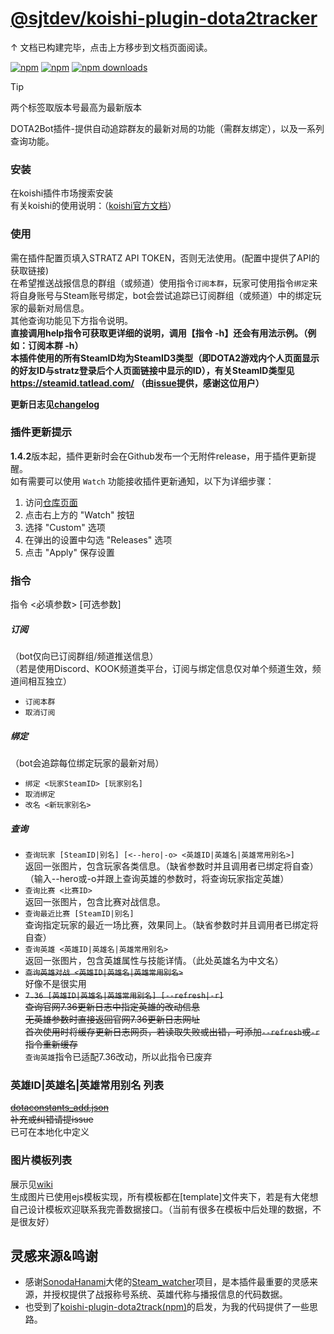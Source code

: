 # [@sjtdev/koishi-plugin-dota2tracker](https://sjtdev.github.io/koishi-plugin-dota2tracker/)
↑ 文档已构建完毕，点击上方移步到文档页面阅读。

[![npm](https://img.shields.io/npm/v/@sjtdev/koishi-plugin-dota2tracker/latest?style=flat-square)](https://www.npmjs.com/package/@sjtdev/koishi-plugin-dota2tracker)
[![npm](https://img.shields.io/npm/v/@sjtdev/koishi-plugin-dota2tracker/next?style=flat-square)](https://www.npmjs.com/package/@sjtdev/koishi-plugin-dota2tracker)
[![npm downloads](https://img.shields.io/npm/dm/@sjtdev/koishi-plugin-dota2tracker.svg?style=flat-square)](https://www.npmjs.com/package/@sjtdev/koishi-plugin-dota2tracker)  
> [!TIP]
> 两个标签取版本号最高为最新版本

DOTA2Bot插件-提供自动追踪群友的最新对局的功能（需群友绑定），以及一系列查询功能。
### 安装
在koishi插件市场搜索安装  
有关koishi的使用说明：（[koishi官方文档](https://koishi.chat/)）

### 使用
需在插件配置页填入STRATZ API TOKEN，否则无法使用。(配置中提供了API的获取链接)  
在希望推送战报信息的群组（或频道）使用指令`订阅本群`，玩家可使用指令`绑定`来将自身账号与Steam账号绑定，bot会尝试追踪已订阅群组（或频道）中的绑定玩家的最新对局信息。  
其他查询功能见下方指令说明。  
**直接调用help指令可获取更详细的说明，调用【指令 -h】还会有用法示例。（例如：订阅本群 -h）**  
**本插件使用的所有SteamID均为SteamID3类型（即DOTA2游戏内个人页面显示的好友ID与stratz登录后个人页面链接中显示的ID），有关SteamID类型见 https://steamid.tatlead.com/ （由[issue](../../issues/1)提供，感谢这位用户）**  
  
**更新日志见[changelog](changelog.md)**  

### 插件更新提示
**1.4.2**版本起，插件更新时会在Github发布一个无附件release，用于插件更新提醒。  
如有需要可以使用 `Watch` 功能接收插件更新通知，以下为详细步骤：
1. 访问[仓库页面](https://github.com/sjtdev/koishi-plugin-dota2tracker/)
2. 点击右上方的 "Watch" 按钮
3. 选择 "Custom" 选项
4. 在弹出的设置中勾选 "Releases" 选项
5. 点击 "Apply" 保存设置

### 指令
指令 <必填参数> [可选参数]
##### 订阅
（bot仅向已订阅群组/频道推送信息）  
（若是使用Discord、KOOK频道类平台，订阅与绑定信息仅对单个频道生效，频道间相互独立）
* `订阅本群`
* `取消订阅`
##### 绑定
（bot会追踪每位绑定玩家的最新对局）
* `绑定 <玩家SteamID> [玩家别名]`
* `取消绑定`
* `改名 <新玩家别名>`
##### 查询
* `查询玩家 [SteamID|别名] [<--hero|-o> <英雄ID|英雄名|英雄常用别名>]`  
  返回一张图片，包含玩家各类信息。（缺省参数时并且调用者已绑定将自查）（输入--hero或-o并跟上查询英雄的参数时，将查询玩家指定英雄）
* `查询比赛 <比赛ID>`  
  返回一张图片，包含比赛对战信息。
* `查询最近比赛 [SteamID|别名]`  
  查询指定玩家的最近一场比赛，效果同上。（缺省参数时并且调用者已绑定将自查）
* `查询英雄 <英雄ID|英雄名|英雄常用别名>`  
  返回一张图片，包含英雄属性与技能详情。（此处英雄名为中文名）
* <del>`查询英雄对战 <英雄ID|英雄名|英雄常用别名>`</del>  
  好像不是很实用
* <del>`7.36 [英雄ID|英雄名|英雄常用别名] [--refresh|-r]`</del>  
  <del>查询官网7.36更新日志中指定英雄的改动信息  
  无英雄参数时直接返回官网7.36更新日志网址  
  首次使用时将缓存更新日志网页，若读取失败或出错，可添加`--refresh`或`-r`指令重新缓存</del>  
  `查询英雄`指令已适配7.36改动，所以此指令已废弃

### 英雄ID|英雄名|英雄常用别名 列表
<del>[dotaconstants_add.json](https://github.com/sjtdev/koishi-plugin-dota2tracker/blob/master/src/dotaconstants_add.json#L102-L226)  
补充或纠错请提issue</del>  
已可在本地化中定义

### 图片模板列表
展示见[wiki](https://github.com/sjtdev/koishi-plugin-dota2tracker/wiki)  
生成图片已使用ejs模板实现，所有模板都在[template]文件夹下，若是有大佬想自己设计模板欢迎联系我完善数据接口。（当前有很多在模板中后处理的数据，不是很友好）  

## 灵感来源&鸣谢
* 感谢[SonodaHanami](https://github.com/SonodaHanami)大佬的[Steam_watcher](https://github.com/SonodaHanami/Steam_watcher)项目，是本插件最重要的灵感来源，并授权提供了战报称号系统、英雄代称与播报信息的代码数据。
* 也受到了[koishi-plugin-dota2track(npm)](https://www.npmjs.com/package/koishi-plugin-dota2track)的启发，为我的代码提供了一些思路。
